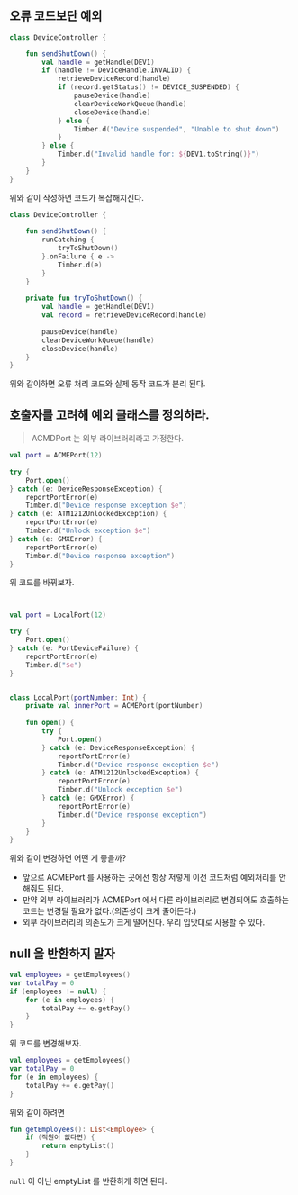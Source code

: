 ## 오류 코드보단 예외

```kotlin
class DeviceController {

    fun sendShutDown() {
        val handle = getHandle(DEV1)
        if (handle != DeviceHandle.INVALID) {
            retrieveDeviceRecord(handle)
            if (record.getStatus() != DEVICE_SUSPENDED) {
                pauseDevice(handle)
                clearDeviceWorkQueue(handle)
                closeDevice(handle)
            } else {
                Timber.d("Device suspended", "Unable to shut down")
            }
        } else {
            Timber.d("Invalid handle for: ${DEV1.toString()}")
        }
    }
}
```

위와 같이 작성하면 코드가 복잡해지진다.

```kotlin
class DeviceController {
    
    fun sendShutDown() {
        runCatching {
            tryToShutDown()
        }.onFailure { e ->
            Timber.d(e)
        }
    }
    
    private fun tryToShutDown() {
        val handle = getHandle(DEV1)
        val record = retrieveDeviceRecord(handle)
        
        pauseDevice(handle)
        clearDeviceWorkQueue(handle)
        closeDevice(handle)
    }
}
```

위와 같이하면 오류 처리 코드와 실제 동작 코드가 분리 된다.


## 호출자를 고려해 예외 클래스를 정의하라.

> ACMDPort 는 외부 라이브러리라고 가정한다.
```kotlin
val port = ACMEPort(12)
 
try {
    Port.open()
} catch (e: DeviceResponseException) {
    reportPortError(e)
    Timber.d("Device response exception $e")
} catch (e: ATM1212UnlockedException) {
    reportPortError(e)
    Timber.d("Unlock exception $e")
} catch (e: GMXError) {
    reportPortError(e)
    Timber.d("Device response exception")
}
```

위 코드를 바꿔보자.
```kotlin


val port = LocalPort(12)

try {
    Port.open()
} catch (e: PortDeviceFailure) {
    reportPortError(e)
    Timber.d("$e")
}


class LocalPort(portNumber: Int) {
    private val innerPort = ACMEPort(portNumber)
    
    fun open() {
        try {
            Port.open()
        } catch (e: DeviceResponseException) {
            reportPortError(e)
            Timber.d("Device response exception $e")
        } catch (e: ATM1212UnlockedException) {
            reportPortError(e)
            Timber.d("Unlock exception $e")
        } catch (e: GMXError) {
            reportPortError(e)
            Timber.d("Device response exception")
        }
    }
}

```


위와 같이 변경하면 어떤 게 좋을까?
- 앞으로 ACMEPort 를 사용하는 곳에선 항상 저렇게 이전 코드처럼 예외처리를 안해줘도 된다.
- 만약 외부 라이브러리가 ACMEPort 에서 다른 라이브러리로 변경되어도 호출하는 코드는 변경될 필요가 없다.(의존성이 크게 줄어든다.)
- 외부 라이브러리의 의존도가 크게 떨어진다. 우리 입맛대로 사용할 수 있다.


## null 을 반환하지 말자
```kotlin
val employees = getEmployees()
var totalPay = 0
if (employees != null) {
    for (e in employees) {
        totalPay += e.getPay()
    }
}
```

위 코드를 변경해보자.

```kotlin
val employees = getEmployees()
var totalPay = 0
for (e in employees) {
    totalPay += e.getPay()
}
```

위와 같이 하려면

```kotlin
fun getEmployees(): List<Employee> {
    if (직원이 없다면) {
        return emptyList()
    }
}
```
`null` 이 아닌 emptyList 를 반환하게 하면 된다.
